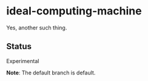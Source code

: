 # ideal-computing-machine

Yes, another such thing.

## Status
Experimental

**Note**: The default branch is default.
